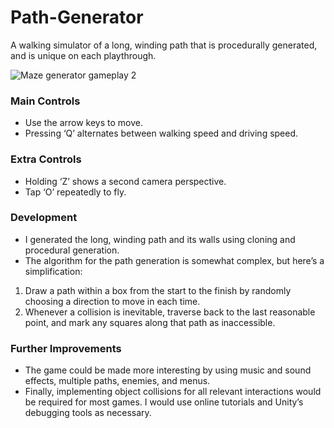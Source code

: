 # Path-Generator
A walking simulator of a long, winding path that is procedurally generated, and is unique on each playthrough.

![Maze generator gameplay 2](https://github.com/harleyk314/Path-Generator/assets/58278456/237454ca-cf43-4c4f-893b-d9597f35c893)

### Main Controls
- Use the arrow keys to move.
- Pressing ‘Q’ alternates between walking speed and driving speed.
### Extra Controls
- Holding ‘Z’ shows a second camera perspective.
- Tap ‘O’ repeatedly to fly.

### Development
- I generated the long, winding path and its walls using cloning and procedural generation.
- The algorithm for the path generation is somewhat complex, but here’s a simplification:
1. Draw a path within a box from the start to the finish by randomly choosing a direction to move in each time.
2. Whenever a collision is inevitable, traverse back to the last reasonable point, and mark any squares along that path as inaccessible. 

### Further Improvements
- The game could be made more interesting by using music and sound effects, multiple paths, enemies, and menus.
- Finally, implementing object collisions for all relevant interactions would be required for most games. I would use online tutorials and Unity’s debugging tools as necessary.

